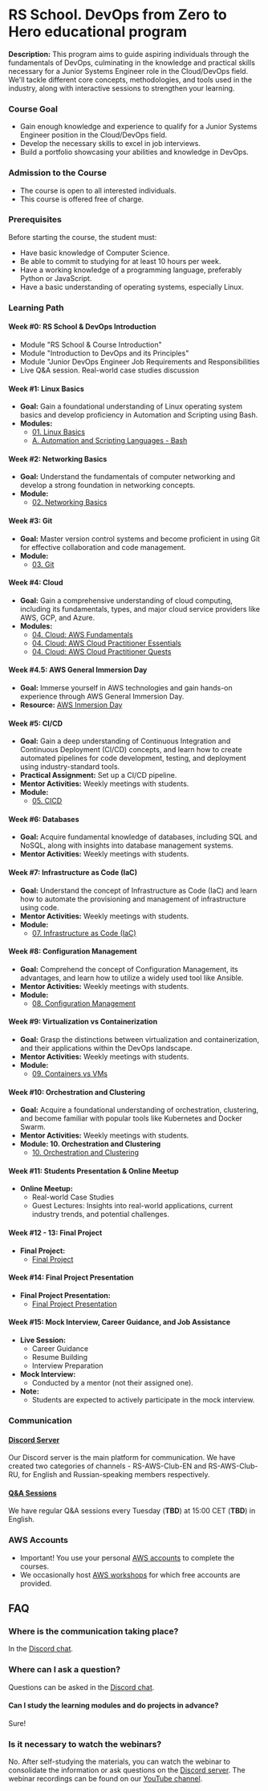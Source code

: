 # RS School. DevOps from Zero to Hero educational program
**Description:** This program aims to guide aspiring individuals through the fundamentals of DevOps, culminating in the knowledge and practical skills necessary for a Junior Systems Engineer role in the Cloud/DevOps field. We'll tackle different core concepts, methodologies, and tools used in the industry, along with interactive sessions to strengthen your learning.

### Course Goal
- Gain enough knowledge and experience to qualify for a Junior Systems Engineer position in the Cloud/DevOps field.
- Develop the necessary skills to excel in job interviews.
- Build a portfolio showcasing your abilities and knowledge in DevOps.

### Admission to the Course
- The course is open to all interested individuals.
- This course is offered free of charge.

### Prerequisites

Before starting the course, the student must:
- Have basic knowledge of Computer Science.
- Be able to commit to studying for at least 10 hours per week.
- Have a working knowledge of a programming language, preferably Python or JavaScript.
- Have a basic understanding of operating systems, especially Linux.

### Learning Path

#### Week #0: RS School & DevOps Introduction
- Module "RS School & Course Introduction"
- Module "Introduction to DevOps and its Principles"
- Module "Junior DevOps Engineer Job Requirements and Responsibilities
- Live Q&A session. Real-world case studies discussion

#### Week #1: Linux Basics

- **Goal:** Gain a foundational understanding of Linux operating system basics and develop proficiency in Automation and Scripting using Bash.
- **Modules:**
  - [01. Linux Basics](modules/01.%20Linux%20Basics/linux.md)
  - [A. Automation and Scripting Languages - Bash](modules/01.%20Linux%20Basics/workshop.md)

#### Week #2: Networking Basics

- **Goal:** Understand the fundamentals of computer networking and develop a strong foundation in networking concepts.
- **Module:**
  - [02. Networking Basics](modules/02.%20Networking%20Basics/README.md)


#### Week #3: Git

- **Goal:** Master version control systems and become proficient in using Git for effective collaboration and code management.
- **Module:**
  - [03. Git](modules/03.%20Git/README.md)


#### Week #4: Cloud

- **Goal:** Gain a comprehensive understanding of cloud computing, including its fundamentals, types, and major cloud service providers like AWS, GCP, and Azure.
- **Modules:**
  - [04. Cloud: AWS Fundamentals](modules/04.%20Cloud/AWS%20Fundamentals/README.md)
  - [04. Cloud: AWS Cloud Practitioner Essentials](modules/04.%20Cloud/AWS%20Cloud%20Practitioner%20Essentials/README.md)
  - [04. Cloud: AWS Cloud Practitioner Quests](modules/04.%20Cloud/AWS%20Cloud%20Practitioner%20Quests/README.md)


#### Week #4.5: AWS General Immersion Day

- **Goal:** Immerse yourself in AWS technologies and gain hands-on experience through AWS General Immersion Day.
- **Resource:** [AWS Inmersion Day](https://catalog.workshops.aws/general-immersionday/)


#### Week #5: CI/CD

- **Goal:** Gain a deep understanding of Continuous Integration and Continuous Deployment (CI/CD) concepts, and learn how to create automated pipelines for code development, testing, and deployment using industry-standard tools.
- **Practical Assignment:** Set up a CI/CD pipeline.
- **Mentor Activities:** Weekly meetings with students.
- **Module:**
  - [05. CICD](modules/05.%20CICD/README.md)

#### Week #6: Databases

- **Goal:** Acquire fundamental knowledge of databases, including SQL and NoSQL, along with insights into database management systems.
- **Mentor Activities:** Weekly meetings with students.

#### Week #7: Infrastructure as Code (IaC)

- **Goal:** Understand the concept of Infrastructure as Code (IaC) and learn how to automate the provisioning and management of infrastructure using code.
- **Mentor Activities:** Weekly meetings with students.
- **Module:**
  - [07. Infrastructure as Code (IaC)](modules/07.%20Infrastructure%20as%20Code%20(IaC)/README.md)


#### Week #8: Configuration Management

- **Goal:** Comprehend the concept of Configuration Management, its advantages, and learn how to utilize a widely used tool like Ansible.
- **Mentor Activities:** Weekly meetings with students.
- **Module:**
  - [08. Configuration Management](modules/08.%20Configuration%20Management/README.md)


#### Week #9: Virtualization vs Containerization

- **Goal:** Grasp the distinctions between virtualization and containerization, and their applications within the DevOps landscape.
- **Mentor Activities:** Weekly meetings with students.
- **Module:**
  - [09. Containers vs VMs](modules/09.%20Containers%20vs%20VMs/README.md)

#### Week #10: Orchestration and Clustering

- **Goal:** Acquire a foundational understanding of orchestration, clustering, and become familiar with popular tools like Kubernetes and Docker Swarm.
- **Mentor Activities:** Weekly meetings with students.
- **Module: 10. Orchestration and Clustering**
  - [10. Orchestration and Clustering](modules/10.%20Orchestration%20and%20Clustering/README.md)

#### Week #11: Students Presentation & Online Meetup

- **Online Meetup:**
  - Real-world Case Studies
  - Guest Lectures: Insights into real-world applications, current industry trends, and potential challenges.

#### Week #12 - 13: Final Project

- **Final Project:**
  - [Final Project](modules/final-project/README.md)

#### Week #14: Final Project Presentation

- **Final Project Presentation:**
  - [Final Project Presentation](modules/final-project/README.md)

#### Week #15: Mock Interview, Career Guidance, and Job Assistance
- **Live Session:**
  - Career Guidance
  - Resume Building
  - Interview Preparation
- **Mock Interview:**
  - Conducted by a mentor (not their assigned one).
- **Note:**
  - Students are expected to actively participate in the mock interview.

### Communication

#### [Discord Server](https://discord.gg/uWvFU2RAba)
Our Discord server is the main platform for communication. We have created two categories of channels - RS-AWS-Club-EN and RS-AWS-Club-RU, for English and Russian-speaking members respectively.

#### [Q&A Sessions](https://discord.gg/uWvFU2RAba)
We have regular Q&A sessions every Tuesday (**TBD**) at 15:00 CET (**TBD**) in English.

### AWS Accounts

- Important! You use your personal [AWS accounts](https://aws.amazon.com/) to complete the courses.
- We occasionally host [AWS workshops](https://aws.amazon.com/getting-started/hands-on/) for which free accounts are provided.

## FAQ

### Where is the communication taking place?

In the [Discord chat](https://discord.gg/uWvFU2RAba).

### Where can I ask a question?

Questions can be asked in the [Discord chat](https://discord.gg/uWvFU2RAba).

#### Can I study the learning modules and do projects in advance?

Sure!

### Is it necessary to watch the webinars?

No. After self-studying the materials, you can watch the webinar to consolidate the information or ask questions on the [Discord server](https://discord.gg/uWvFU2RAba).
The webinar recordings can be found on our [YouTube channel](https://www.youtube.com/@RSSchool).
